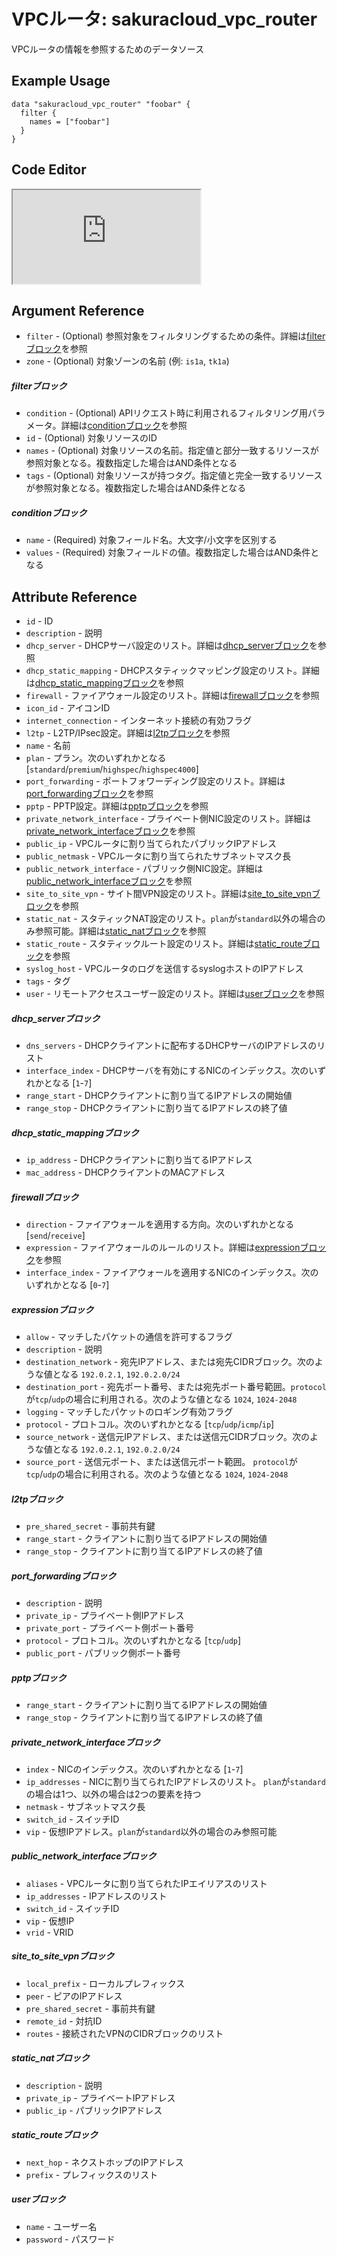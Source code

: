 # VPCルータ: sakuracloud_vpc_router

VPCルータの情報を参照するためのデータソース

## Example Usage

```hcl
data "sakuracloud_vpc_router" "foobar" {
  filter {
    names = ["foobar"]
  }
}
```

<div class="editor">

<h2>Code Editor</h2>

<iframe src="https://zouen-alpha.usacloud.jp/#data/vpc_router"></iframe>

</div>

## Argument Reference

* `filter` - (Optional) 参照対象をフィルタリングするための条件。詳細は[filterブロック](#filter)を参照 
* `zone` - (Optional) 対象ゾーンの名前 (例: `is1a`, `tk1a`)  

##### filterブロック

* `condition` - (Optional) APIリクエスト時に利用されるフィルタリング用パラメータ。詳細は[conditionブロック](#condition)を参照  
* `id` - (Optional) 対象リソースのID 
* `names` - (Optional) 対象リソースの名前。指定値と部分一致するリソースが参照対象となる。複数指定した場合はAND条件となる  
* `tags` - (Optional) 対象リソースが持つタグ。指定値と完全一致するリソースが参照対象となる。複数指定した場合はAND条件となる

##### conditionブロック

* `name` - (Required) 対象フィールド名。大文字/小文字を区別する  
* `values` - (Required) 対象フィールドの値。複数指定した場合はAND条件となる


## Attribute Reference

* `id` - ID
* `description` - 説明
* `dhcp_server` - DHCPサーバ設定のリスト。詳細は[dhcp_serverブロック](#dhcp_server)を参照
* `dhcp_static_mapping` - DHCPスタティックマッピング設定のリスト。詳細は[dhcp_static_mappingブロック](#dhcp_static_mapping)を参照
* `firewall` - ファイアウォール設定のリスト。詳細は[firewallブロック](#firewall)を参照
* `icon_id` - アイコンID
* `internet_connection` - インターネット接続の有効フラグ
* `l2tp` - L2TP/IPsec設定。詳細は[l2tpブロック](#l2tp)を参照
* `name` - 名前
* `plan` - プラン。次のいずれかとなる [`standard`/`premium`/`highspec`/`highspec4000`]
* `port_forwarding` - ポートフォワーディング設定のリスト。詳細は[port_forwardingブロック](#port_forwarding)を参照
* `pptp` - PPTP設定。詳細は[pptpブロック](#pptp)を参照
* `private_network_interface` - プライベート側NIC設定のリスト。詳細は[private_network_interfaceブロック](#private_network_interface)を参照
* `public_ip` - VPCルータに割り当てられたパブリックIPアドレス
* `public_netmask` - VPCルータに割り当てられたサブネットマスク長
* `public_network_interface` - パブリック側NIC設定。詳細は[public_network_interfaceブロック](#public_network_interface)を参照
* `site_to_site_vpn` - サイト間VPN設定のリスト。詳細は[site_to_site_vpnブロック](#site_to_site_vpn)を参照
* `static_nat` - スタティックNAT設定のリスト。`plan`が`standard`以外の場合のみ参照可能。詳細は[static_natブロック](#static_nat)を参照
* `static_route` - スタティックルート設定のリスト。詳細は[static_routeブロック](#static_route)を参照
* `syslog_host` - VPCルータのログを送信するsyslogホストのIPアドレス
* `tags` - タグ
* `user` - リモートアクセスユーザー設定のリスト。詳細は[userブロック](#user)を参照

##### dhcp_serverブロック

* `dns_servers` - DHCPクライアントに配布するDHCPサーバのIPアドレスのリスト
* `interface_index` - DHCPサーバを有効にするNICのインデックス。次のいずれかとなる [`1`-`7`]
* `range_start` - DHCPクライアントに割り当てるIPアドレスの開始値
* `range_stop` - DHCPクライアントに割り当てるIPアドレスの終了値

##### dhcp_static_mappingブロック

* `ip_address` - DHCPクライアントに割り当てるIPアドレス
* `mac_address` - DHCPクライアントのMACアドレス

##### firewallブロック

* `direction` - ファイアウォールを適用する方向。次のいずれかとなる [`send`/`receive`]
* `expression` - ファイアウォールのルールのリスト。詳細は[expressionブロック](#expression)を参照
* `interface_index` - ファイアウォールを適用するNICのインデックス。次のいずれかとなる [`0`-`7`]

##### expressionブロック

* `allow` - マッチしたパケットの通信を許可するフラグ
* `description` - 説明
* `destination_network` - 宛先IPアドレス、または宛先CIDRブロック。次のような値となる `192.0.2.1`, `192.0.2.0/24`
* `destination_port` - 宛先ポート番号、または宛先ポート番号範囲。`protocol`が`tcp`/`udp`の場合に利用される。次のような値となる `1024`, `1024-2048`
* `logging` - マッチしたパケットのロギング有効フラグ
* `protocol` - プロトコル。次のいずれかとなる [`tcp`/`udp`/`icmp`/`ip`]
* `source_network` - 送信元IPアドレス、または送信元CIDRブロック。次のような値となる `192.0.2.1`, `192.0.2.0/24`
* `source_port` - 送信元ポート、または送信元ポート範囲。 `protocol`が`tcp`/`udp`の場合に利用される。次のような値となる `1024`, `1024-2048`

##### l2tpブロック

* `pre_shared_secret` - 事前共有鍵
* `range_start` - クライアントに割り当てるIPアドレスの開始値
* `range_stop` - クライアントに割り当てるIPアドレスの終了値

##### port_forwardingブロック

* `description` - 説明
* `private_ip` - プライベート側IPアドレス
* `private_port` - プライベート側ポート番号
* `protocol` - プロトコル。次のいずれかとなる [`tcp`/`udp`]
* `public_port` - パブリック側ポート番号

##### pptpブロック

* `range_start` - クライアントに割り当てるIPアドレスの開始値
* `range_stop` - クライアントに割り当てるIPアドレスの終了値

##### private_network_interfaceブロック

* `index` - NICのインデックス。次のいずれかとなる [`1`-`7`]
* `ip_addresses` - NICに割り当てられたIPアドレスのリスト。 `plan`が`standard`の場合は1つ、以外の場合は2つの要素を持つ
* `netmask` - サブネットマスク長
* `switch_id` - スイッチID
* `vip` - 仮想IPアドレス。`plan`が`standard`以外の場合のみ参照可能

##### public_network_interfaceブロック

* `aliases` - VPCルータに割り当てられたIPエイリアスのリスト
* `ip_addresses` - IPアドレスのリスト
* `switch_id` - スイッチID
* `vip` - 仮想IP
* `vrid` - VRID

##### site_to_site_vpnブロック

* `local_prefix` - ローカルプレフィックス
* `peer` - ピアのIPアドレス
* `pre_shared_secret` - 事前共有鍵
* `remote_id` - 対抗ID
* `routes` - 接続されたVPNのCIDRブロックのリスト

##### static_natブロック

* `description` - 説明
* `private_ip` - プライベートIPアドレス
* `public_ip` - パブリックIPアドレス

##### static_routeブロック

* `next_hop` - ネクストホップのIPアドレス
* `prefix` - プレフィックスのリスト

##### userブロック

* `name` - ユーザー名
* `password` - パスワード


